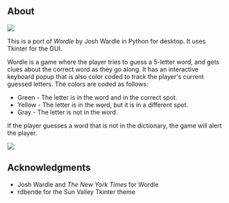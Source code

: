 ## About
![](https://file.garden/ZZx7DrwcdjLfA7ev/full%20gameplay%20optimized.gif)

This is a port of _Wordle_ by Josh Wardle in Python for desktop. It uses Tkinter for the GUI.

Wordle is a game where the player tries to guess a 5-letter word, and gets clues about the correct word as they go along. It has an interactive keyboard popup that is also color coded to track the player's current guessed letters. The colors are coded as follows: 

* Green - The letter is in the word and in the correct spot.
* Yellow - The letter is in the word, but it is in a different spot.
* Gray - The letter is not in the word. 

If the player guesses a word that is not in the dictionary, the game will alert the player. 

![](https://file.garden/ZZx7DrwcdjLfA7ev/not%20a%20word.gif)

## Acknowledgments
* Josh Wardle and *The New York Times* for Wordle
* rdbende for the Sun Valley Tkinter theme